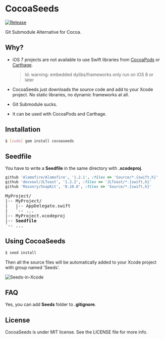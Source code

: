 CocoaSeeds
==========

[![Release](http://img.shields.io/github/release/devxoul/CocoaSeeds.svg?style=flat)](https://github.com/devxoul/CocoaSeeds/releases?style=flat)

Git Submodule Alternative for Cocoa.


Why?
----

- iOS 7 projects are not available to use Swift libraries from [CocoaPods](https://cocoapods.org) or [Carthage](https://github.com/Carthage/Carthage).
    > ld: warning: embedded dylibs/frameworks only run on iOS 8 or later

- CocoaSeeds just downloads the source code and add to your Xcode project. No static libraries, no dynamic frameworks at all.
- Git Submodule sucks.
- It can be used with CocoaPods and Carthage.


Installation
------------

```bash
$ [sudo] gem install cocoaseeds
```


Seedfile
--------

You have to write a **Seedfile** in the same directory with **.xcodeproj**.

```ruby
github 'Alamofire/Alamofire', '1.2.1', :files => 'Source/*.{swift,h}'
github 'devxoul/JLToast', '1.2.2', :files => 'JLToast/*.{swift,h}'
github 'Masonry/SnapKit', '0.10.0', :files => 'Source/*.{swift,h}'
```

<pre>
MyProject/
|-- MyProject/
|   |-- AppDelegate.swift
|   `-- ...
|-- MyProject.xcodeproj
|-- <b>Seedfile</b>
`-- ...
</pre>


Using CocoaSeeds
----------------

```bash
$ seed install
```

Then all the source files will be automatically added to your Xcode project with group named 'Seeds'.

![Seeds-in-Xcode](https://cloud.githubusercontent.com/assets/931655/7502414/cbe45ecc-f476-11e4-9564-450e8887a054.png)


FAQ
---

Yes, you can add **Seeds** folder to **.gitignore**.


License
-------

CocoaSeeds is under MIT license. See the LICENSE file for more info.
